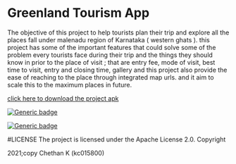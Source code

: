 # Greenland Tourism App

  The objective of this project to help tourists plan their trip and explore all the places fall under malenadu region of Karnataka ( western ghats ). this project has some of the important features that could solve some of the problem every tourists face during their trip and the things they should know in prior to the place of visit ; that are entry fee, mode of visit, best time to visit, entry and closing time, gallery and this project also provide the ease of reaching to the place through integrated map urls. and it aim to scale this to the maximum places in future.
  

<a href="https://drive.google.com/file/d/1njOQd-b0rDdCcrLkP4m_ZueSzMUi7pn3/view?usp=sharing">click here to download the project apk</a>


[![Generic badge](https://img.shields.io/badge/version-1.0.0-<COLOR>.svg)](https://shields.io/)


[![Generic badge](https://img.shields.io/badge/minSDK-19-BLUE.svg)](https://shields.io/)



#LICENSE
The project is licensed under the Apache License 2.0. Copyright <p>2021;copy Chethan K (kc015800)</p>
